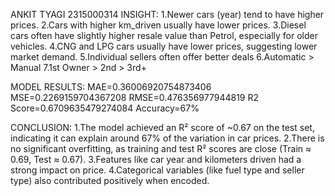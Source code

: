 ANKIT TYAGI 2315000314
INSIGHT:
1.Newer cars (year) tend to have higher prices.
2.Cars with higher km_driven usually have lower prices.
3.Diesel cars often have slightly higher resale value than Petrol, especially for older vehicles.
4.CNG and LPG cars usually have lower prices, suggesting lower market demand.
5.Individual sellers often offer better deals
6.Automatic > Manual
7.1st Owner > 2nd > 3rd+

MODEL RESULTS:
MAE=0.36006920754873406
MSE=0.2269159704367208
RMSE=0.476356977944819
R2 Score=0.6709635479274084
Accuracy=67%

CONCLUSION:
1.The model achieved an R² score of ~0.67 on the test set, indicating it can explain around 67% of the variation in car prices.
2.There is no significant overfitting, as training and test R² scores are close (Train ≈ 0.69, Test ≈ 0.67).
3.Features like car year and kilometers driven had a strong impact on price.
4.Categorical variables (like fuel type and seller type) also contributed positively when encoded.
